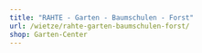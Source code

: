 ```yaml
---
title: "RAHTE - Garten - Baumschulen - Forst"
url: /wietze/rahte-garten-baumschulen-forst/
shop: Garten-Center
---
```

